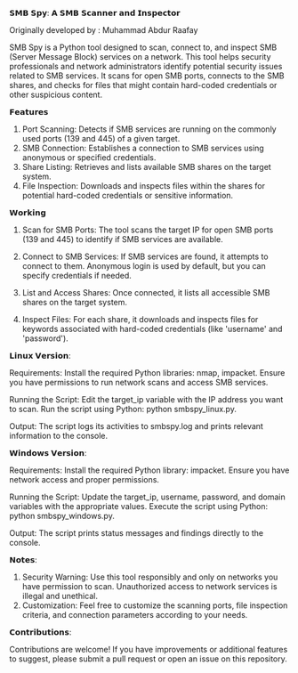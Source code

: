 𝗦𝗠𝗕 𝗦𝗽𝘆: 𝗔 𝗦𝗠𝗕 𝗦𝗰𝗮𝗻𝗻𝗲𝗿 𝗮𝗻𝗱 𝗜𝗻𝘀𝗽𝗲𝗰𝘁𝗼𝗿

Originally developed by : Muhammad Abdur Raafay

SMB Spy is a Python tool designed to scan, connect to, and inspect SMB (Server Message Block) services on a network. This tool helps security professionals and network administrators identify potential security issues related to SMB services. It scans for open SMB ports, connects to the SMB shares, and checks for files that might contain hard-coded credentials or other suspicious content.

𝗙𝗲𝗮𝘁𝘂𝗿𝗲𝘀

1. Port Scanning: Detects if SMB services are running on the commonly used ports (139 and 445) of a given target.
2. SMB Connection: Establishes a connection to SMB services using anonymous or specified credentials.
3. Share Listing: Retrieves and lists available SMB shares on the target system.
4. File Inspection: Downloads and inspects files within the shares for potential hard-coded credentials or sensitive information.

𝗪𝗼𝗿𝗸𝗶𝗻𝗴

1. Scan for SMB Ports:
        The tool scans the target IP for open SMB ports (139 and 445) to identify if SMB services are available.

2. Connect to SMB Services:
        If SMB services are found, it attempts to connect to them. Anonymous login is used by default, but you can specify credentials if needed.

3. List and Access Shares:
        Once connected, it lists all accessible SMB shares on the target system.

4. Inspect Files:
        For each share, it downloads and inspects files for keywords associated with hard-coded credentials (like 'username' and 'password').

𝗟𝗶𝗻𝘂𝘅 𝗩𝗲𝗿𝘀𝗶𝗼𝗻:

Requirements:
        Install the required Python libraries: nmap, impacket.
        Ensure you have permissions to run network scans and access SMB services.

Running the Script:
        Edit the target_ip variable with the IP address you want to scan.
        Run the script using Python: python smbspy_linux.py.

Output:
        The script logs its activities to smbspy.log and prints relevant information to the console.

𝗪𝗶𝗻𝗱𝗼𝘄𝘀 𝗩𝗲𝗿𝘀𝗶𝗼𝗻:

Requirements:
        Install the required Python library: impacket.
        Ensure you have network access and proper permissions.

Running the Script:
        Update the target_ip, username, password, and domain variables with the appropriate values.
        Execute the script using Python: python smbspy_windows.py.

Output:
        The script prints status messages and findings directly to the console.

𝗡𝗼𝘁𝗲𝘀:

1. Security Warning: Use this tool responsibly and only on networks you have permission to scan. Unauthorized access to network services is illegal and unethical.
2. Customization: Feel free to customize the scanning ports, file inspection criteria, and connection parameters according to your needs.

𝗖𝗼𝗻𝘁𝗿𝗶𝗯𝘂𝘁𝗶𝗼𝗻𝘀:

Contributions are welcome! If you have improvements or additional features to suggest, please submit a pull request or open an issue on this repository.
